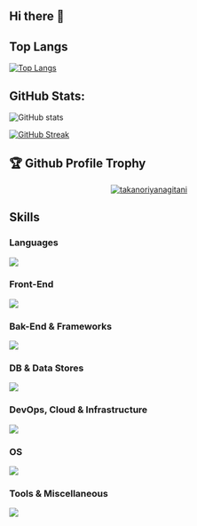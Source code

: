 ## Hi there 👋

<!--
**takanoriyanagitani/takanoriyanagitani** is a ✨ _special_ ✨ repository because its `README.md` (this file) appears on your GitHub profile.

Here are some ideas to get you started:

- 🔭 I’m currently working on ...
- 🌱 I’m currently learning ...
- 👯 I’m looking to collaborate on ...
- 🤔 I’m looking for help with ...
- 💬 Ask me about ...
- 📫 How to reach me: ...
- 😄 Pronouns: ...
- ⚡ Fun fact: ...
-->

## Top Langs

[![Top Langs](https://github-readme-stats.vercel.app/api/top-langs/?username=takanoriyanagitani&layout=compact)](https://github.com/takanoriyanagitani/github-readme-stats)

## GitHub Stats:
	
![GitHub stats](https://github-readme-stats.vercel.app/api?username=takanoriyanagitani&show_icons=true&theme=radical)

<!--
[![GitHub Streak](https://streak-stats.demolab.com?user=takanoriyanagitani)](https://git.io/streak-stats)
-->

[![GitHub Streak](https://streak-stats.demolab.com?user=takanoriyanagitani&theme=dark&hide_border=true&short_numbers=true&mode=weekly)](https://git.io/streak-stats)

## 🏆 Github Profile Trophy 
<p align="center"> <a href="https://github.com/ryo-ma/github-profile-trophy"><img src="https://github-profile-trophy-ten.vercel.app/?username=takanoriyanagitani&column=5&theme=radical&margin-w=15&margin-h=15" alt="takanoriyanagitani" /></a></p>

## Skills

### Languages

<p align="left">
  <a href="https://skillicons.dev">
    <img src="https://skillicons.dev/icons?i=js,bash,c,cs,cpp,fortran,go,java,lua,perl,php,powershell,py,ruby,rust,swift,ts,wasm" />
  </a>
</p>

### Front-End

<p align="left">
  <a href="https://skillicons.dev">
    <img src="https://skillicons.dev/icons?i=html,css,react,d3,htmx,jquery,selenium,svg,wasm,webpack" />
  </a>
</p>

### Bak-End & Frameworks

<p align="left">
  <a href="https://skillicons.dev">
    <img src="https://skillicons.dev/icons?i=nodejs,express,actix,deno,dotnet,hibernate,jest,maven,wasm,npm,yarn" />
  </a>
</p>

### DB & Data Stores

<p align="left">
  <a href="https://skillicons.dev">
    <img src="https://skillicons.dev/icons?i=postgres,mongodb,mysql,redis,sqlite" />
  </a>
</p>

### DevOps, Cloud & Infrastructure

<p align="left">
  <a href="https://skillicons.dev">
    <img src="https://skillicons.dev/icons?i=ansible,aws,docker,gcp,githubactions,grafana,kubernetes,nginx,prometheus,terraform" />
  </a>
</p>

### OS

<p align="left">
  <a href="https://skillicons.dev">
    <img src="https://skillicons.dev/icons?i=debian,linux,ubuntu,windows" />
  </a>
</p>

### Tools & Miscellaneous

<p align="left">
  <a href="https://skillicons.dev">
    <img src="https://skillicons.dev/icons?i=cmake,eclipse,emacs,git,github,gitlab,gmail,jest,latex,md,matlab,npm,octave,qt,regex,stackoverflow,selenium,vim,visualstudio,vscode,yarn,ps" />
  </a>
</p>


<!--
### All

<p align="left">
  <a href="https://skillicons.dev">
    <img src="https://skillicons.dev/icons?i=js,html,css,react,nodejs,express,postgres,actix,ansible,apple,aws,bash,c,cs,cpp,cmake,d3,debian,deno,docker,dotnet,eclipse,emacs,fortran,gcp,git,github,githubactions,gitlab,gmail,go,grafana,hibernate,html,htmx,java,jest,jquery,kubernetes,latex,linux,lua,md,matlab,maven,mongodb,mysql,nginx,npm,octave,perl,ps,php,powershell,prometheus,py,qt,redis,regex,ruby,rust,sqlite,stackoverflow,selenium,svg,swift,terraform,ts,ubuntu,vim,visualstudio,vscode,wasm,webpack,windows,yarn" />
  </a>
</p>
-->
